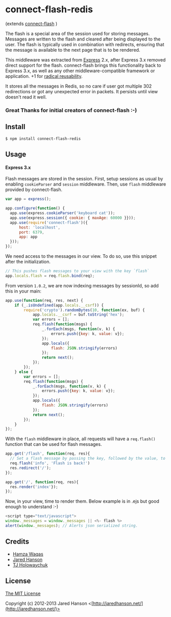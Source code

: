 # connect-flash-redis

(extends [connect-flash](https://github.com/jaredhanson/connect-flash) )

The flash is a special area of the session used for storing messages.  Messages
are written to the flash and cleared after being displayed to the user.  The
flash is typically used in combination with redirects, ensuring that the message
is available to the next page that is to be rendered.

This middleware was extracted from [Express](http://expressjs.com/) 2.x, after
Express 3.x removed direct support for the flash.  connect-flash brings this
functionality back to Express 3.x, as well as any other middleware-compatible
framework or application. +1 for [radical reusability](http://substack.net/posts/b96642/the-node-js-aesthetic).

It stores all the messages in Redis, so no care if user got multiple 302 redirections or got any unexpected error in packets.
It persists until view doesn't read it well.

### Great Thanks for initial creators of connect-flash :-)

## Install

    $ npm install connect-flash-redis

## Usage

#### Express 3.x

Flash messages are stored in the session.  First, setup sessions as usual by
enabling `cookieParser` and `session` middleware.  Then, use `flash` middleware
provided by connect-flash.

```javascript
var app = express();

app.configure(function() {
  app.use(express.cookieParser('keyboard cat'));
  app.use(express.session({ cookie: { maxAge: 60000 }}));
  app.use(require('connect-flash')({
      host: 'localhost',
      port: 6379,
      app: app
  }));
});
```

We need access to the messages in our view. To do so, use this snippet after the initialization.

```javascript
// This pushes flash messages to your view with the key `flash`
app.locals.flash = req.flash.bind(req);
```

From version `1.0.2`, we are now indexing messages by sessionId, so add this in your main:

```javascript
app.use(function(req, res, next) {
    if (_.isUndefined(app.locals.__csrf)) {
        require('crypto').randomBytes(10, function(ex, buf) {
            app.locals.__csrf = buf.toString('hex');
            var errors = [];
            req.flash(function(msgs) {
                _.forEach(msgs, function(v, k) {
                    errors.push({key: k, value: v});
                });
                app.locals({
                    flash: JSON.stringify(errors)
                });
                return next();
            });
        });
    } else {
        var errors = [];
        req.flash(function(msgs) {
            _.forEach(msgs, function(v, k) {
                errors.push({key: k, value: v});
            });
            app.locals({
                flash: JSON.stringify(errors)
            });
            return next();
        });
    }
});
```

With the `flash` middleware in place, all requests will have a `req.flash()` function
that can be used for flash messages.

```javascript
app.get('/flash', function(req, res){
  // Set a flash message by passing the key, followed by the value, to req.flash().
  req.flash('info', 'Flash is back!')
  res.redirect('/');
});

app.get('/', function(req, res){
  res.render('index'});
});
```

Now, in your view, time to render them. Below example is in .ejs but good enough to understand :-)

```javascript
<script type="text/javascript">
window._messages = window._messages || <%- flash %>
alert(window._messages); // Alerts json serialized string.
```

## Credits

  - [Hamza Waqas](http://github.com/ArkeologeN)
  - [Jared Hanson](http://github.com/jaredhanson)
  - [TJ Holowaychuk](https://github.com/visionmedia)

## License

[The MIT License](http://opensource.org/licenses/MIT)

Copyright (c) 2012-2013 Jared Hanson <[http://jaredhanson.net/](http://jaredhanson.net/)>
